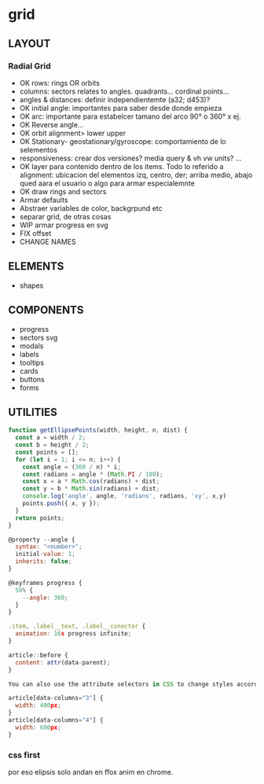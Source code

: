 # grid

## LAYOUT

### Radial Grid

- OK rows: rings OR orbits
- columns: sectors relates to angles. quadrants... cordinal points...
- angles & distances: definir independientemte (a32; d453)?
- OK initial angle: importantes para saber desde donde empieza
- OK arc: importante para estabelcer tamano del arco 90° o 360° x ej.
- OK Reverse angle...
- OK orbit alignment> lower upper
- OK Stationary- geostationary/gyroscope: comportamiento de lo selementos
- responsiveness: crear dos versiones? media query & vh vw units? ...
- OK layer para contenido dentro de los items. Todo lo referido a alignment: ubicacion del elementos izq, centro, der; arriba medio, abajo qued aara el usuario o algo para armar especialemnte
- OK draw rings and sectors
- Armar defaults
- Abstraer variables de color, backgrpund etc
- separar grid, de otras cosas
- WIP armar progress en svg
- FIX offset
- CHANGE NAMES

## ELEMENTS

- shapes

## COMPONENTS

- progress
- sectors svg
- modals
- labels
- tooltips
- cards
- buttons
- forms

## UTILITIES

```js
function getEllipsePoints(width, height, n, dist) {
  const a = width / 2;
  const b = height / 2;
  const points = [];
  for (let i = 1; i <= n; i++) {
    const angle = (360 / n) * i;
    const radians = angle * (Math.PI / 180);
    const x = a * Math.cos(radians) + dist;
    const y = b * Math.sin(radians) + dist;
    console.log('angle', angle, 'radians', radians, 'xy', x,y)
    points.push({ x, y });
  }
  return points;
}

@property --angle {
  syntax: "<number>";
  initial-value: 1;
  inherits: false;
}

@keyframes progress {
  50% {
    --angle: 360;
  }
}

.item, .label__text, .label__conector {
  animation: 16s progress infinite;
}

article::before {
  content: attr(data-parent);
}

You can also use the attribute selectors in CSS to change styles according to the data:

article[data-columns="3"] {
  width: 400px;
}
article[data-columns="4"] {
  width: 600px;
}
```

### css first

por eso elipsis solo andan en ffox
anim en chrome.
